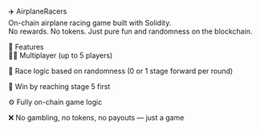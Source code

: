 ✈️ AirplaneRacers     
On-chain airplane racing game built with Solidity.   
No rewards. No tokens. Just pure fun and randomness on the blockchain.      
    
🧩 Features   
👨‍✈️ Multiplayer (up to 5 players)       
      
🔄 Race logic based on randomness (0 or 1 stage forward per round)

🏁 Win by reaching stage 5 first  
      
⚙️ Fully on-chain game logic   
   
❌ No gambling, no tokens, no payouts — just a game   
  
